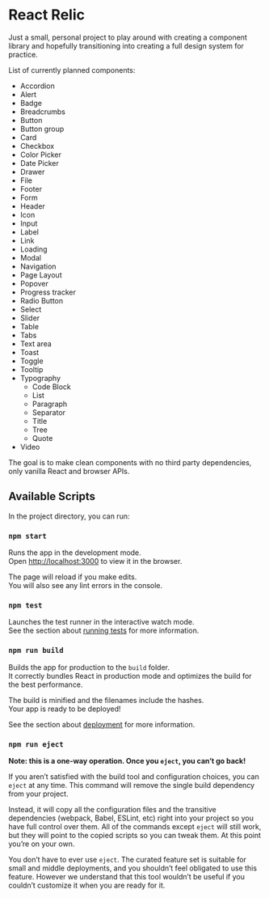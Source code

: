 # React Relic

Just a small, personal project to play around with creating a component library and hopefully transitioning into creating a full design system for practice.

List of currently planned components:

- Accordion
- Alert
- Badge
- Breadcrumbs
- Button
- Button group
- Card
- Checkbox
- Color Picker
- Date Picker
- Drawer
- File
- Footer
- Form
- Header
- Icon
- Input
- Label
- Link
- Loading
- Modal
- Navigation
- Page Layout
- Popover
- Progress tracker
- Radio Button
- Select
- Slider
- Table
- Tabs
- Text area
- Toast
- Toggle
- Tooltip
- Typography
  - Code Block
  - List
  - Paragraph
  - Separator
  - Title
  - Tree
  - Quote
- Video

The goal is to make clean components with no third party dependencies, only vanilla React and browser APIs.

## Available Scripts

In the project directory, you can run:

### `npm start`

Runs the app in the development mode.\
Open [http://localhost:3000](http://localhost:3000) to view it in the browser.

The page will reload if you make edits.\
You will also see any lint errors in the console.

### `npm test`

Launches the test runner in the interactive watch mode.\
See the section about [running tests](https://facebook.github.io/create-react-app/docs/running-tests) for more information.

### `npm run build`

Builds the app for production to the `build` folder.\
It correctly bundles React in production mode and optimizes the build for the best performance.

The build is minified and the filenames include the hashes.\
Your app is ready to be deployed!

See the section about [deployment](https://facebook.github.io/create-react-app/docs/deployment) for more information.

### `npm run eject`

**Note: this is a one-way operation. Once you `eject`, you can’t go back!**

If you aren’t satisfied with the build tool and configuration choices, you can `eject` at any time. This command will remove the single build dependency from your project.

Instead, it will copy all the configuration files and the transitive dependencies (webpack, Babel, ESLint, etc) right into your project so you have full control over them. All of the commands except `eject` will still work, but they will point to the copied scripts so you can tweak them. At this point you’re on your own.

You don’t have to ever use `eject`. The curated feature set is suitable for small and middle deployments, and you shouldn’t feel obligated to use this feature. However we understand that this tool wouldn’t be useful if you couldn’t customize it when you are ready for it.
